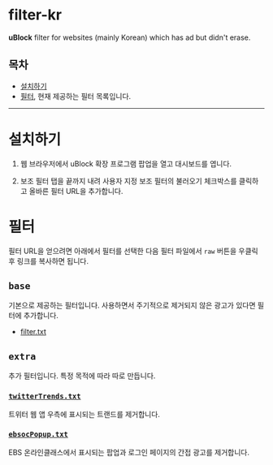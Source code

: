 # filter-kr

**uBlock** filter for websites (mainly Korean) which has ad but didn't erase.

## 목차

- [설치하기](#설치하기)
- [필터](#필터), 현재 제공하는 필터 목록입니다.

----

# 설치하기

1. 웹 브라우저에서 uBlock 확장 프로그램 팝업을 열고 대시보드를 엽니다.

2. 보조 필터 탭을 끝까지 내려 사용자 지정 보조 필터의 불러오기 체크박스를 클릭하고 올바른 필터 URL을 추가합니다.

# 필터

필터 URL을 얻으려면 아래에서 필터를 선택한 다음 필터 파일에서 `raw` 버튼을 우클릭 후 링크를 복사하면 됩니다.

## `base`

기본으로 제공하는 필터입니다. 사용하면서 주기적으로 제거되지 않은 광고가 있다면 필터에 추가합니다.

- [filter.txt](filter.txt)

## `extra`

추가 필터입니다. 특정 목적에 따라 따로 만듭니다.

### [`twitterTrends.txt`](extra/twitterTrends.txt)

트위터 웹 앱 우측에 표시되는 트랜드를 제거합니다.

### [`ebsocPopup.txt`](extra/ebsocPopup.txt)

EBS 온라인클래스에서 표시되는 팝업과 로그인 페이지의 간접 광고를 제거합니다.
